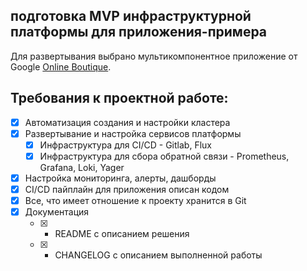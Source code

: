 ## подготовка MVP инфраструктурной платформы для приложения-примера

Для развертывания выбрано мультикомпонентное приложение от Google [Online Boutique](https://github.com/GoogleCloudPlatform/microservices-demo).

## Требования к проектной работе:

- [x] Автоматизация создания и настройки кластера
- [x] Развертывание и настройка сервисов платформы
    - [x]  Инфраструктура для CI/CD - Gitlab, Flux  
    - [x]  Инфраструктура для сбора обратной связи - Prometheus, Grafana, Loki, Yager
- [x] Настройка мониторинга, алерты, дашборды
- [x] CI/CD пайплайн для приложения описан кодом
- [x] Все, что имеет отношение к проекту хранится в Git  
- [x] Документация 
    - [x] -  README с описанием решения
    - [x] -  CHANGELOG с описанием выполненной работы



